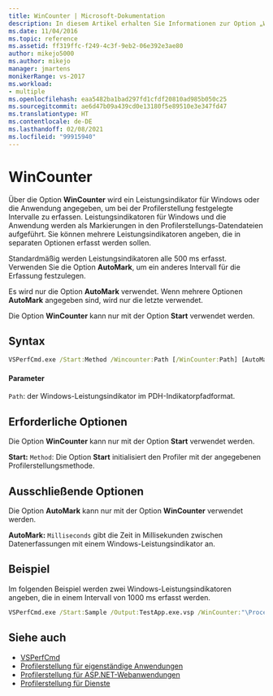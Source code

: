 ```yaml
---
title: WinCounter | Microsoft-Dokumentation
description: In diesem Artikel erhalten Sie Informationen zur Option „WinCounter“. Insbesondere erhalten Sie Informationen dazu, dass sie einen Leistungsindikator für Windows oder die Anwendung angibt, um bei der Profilerstellung festgelegte Intervalle zu erfassen.
ms.date: 11/04/2016
ms.topic: reference
ms.assetid: ff319ffc-f249-4c3f-9eb2-06e392e3ae80
author: mikejo5000
ms.author: mikejo
manager: jmartens
monikerRange: vs-2017
ms.workload:
- multiple
ms.openlocfilehash: eaa5482ba1bad297fd1cfdf20810ad985b050c25
ms.sourcegitcommit: ae6d47b09a439cd0e13180f5e89510e3e347fd47
ms.translationtype: HT
ms.contentlocale: de-DE
ms.lasthandoff: 02/08/2021
ms.locfileid: "99915940"
---
```

# <a name="wincounter"></a>WinCounter
Über die Option **WinCounter** wird ein Leistungsindikator für Windows oder die Anwendung angegeben, um bei der Profilerstellung festgelegte Intervalle zu erfassen. Leistungsindikatoren für Windows und die Anwendung werden als Markierungen in den Profilerstellungs-Datendateien aufgeführt. Sie können mehrere Leistungsindikatoren angeben, die in separaten Optionen erfasst werden sollen.

 Standardmäßig werden Leistungsindikatoren alle 500 ms erfasst. Verwenden Sie die Option **AutoMark**, um ein anderes Intervall für die Erfassung festzulegen.

 Es wird nur die Option **AutoMark** verwendet. Wenn mehrere Optionen **AutoMark** angegeben sind, wird nur die letzte verwendet.

 Die Option **WinCounter** kann nur mit der Option **Start** verwendet werden.

## <a name="syntax"></a>Syntax

```cmd
VSPerfCmd.exe /Start:Method /Wincounter:Path [/WinCounter:Path] [AutoMark:Milliseconds] [Options]
```

#### <a name="parameters"></a>Parameter
 `Path`: der Windows-Leistungsindikator im PDH-Indikatorpfadformat.

## <a name="required-options"></a>Erforderliche Optionen
 Die Option **WinCounter** kann nur mit der Option **Start** verwendet werden.

 **Start:** `Method`: Die Option **Start** initialisiert den Profiler mit der angegebenen Profilerstellungsmethode.

## <a name="exclusive-options"></a>Ausschließende Optionen
 Die Option **AutoMark** kann nur mit der Option **WinCounter** verwendet werden.

 **AutoMark:** `Milliseconds` gibt die Zeit in Millisekunden zwischen Datenerfassungen mit einem Windows-Leistungsindikator an.

## <a name="example"></a>Beispiel
 Im folgenden Beispiel werden zwei Windows-Leistungsindikatoren angeben, die in einem Intervall von 1000 ms erfasst werden.

```cmd
VSPerfCmd.exe /Start:Sample /Output:TestApp.exe.vsp /WinCounter:"\Processor(0)\% Processor Time" /WinCounter:"\System\Context Switches/sec" /AutoMark:1000
```

## <a name="see-also"></a>Siehe auch
- [VSPerfCmd](../profiling/vsperfcmd.md)
- [Profilerstellung für eigenständige Anwendungen](../profiling/command-line-profiling-of-stand-alone-applications.md)
- [Profilerstellung für ASP.NET-Webanwendungen](../profiling/command-line-profiling-of-aspnet-web-applications.md)
- [Profilerstellung für Dienste](../profiling/command-line-profiling-of-services.md)
